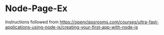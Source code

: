 # Node-Page-Ex
Instructions followed from 
https://openclassrooms.com/courses/ultra-fast-applications-using-node-js/creating-your-first-app-with-node-js
